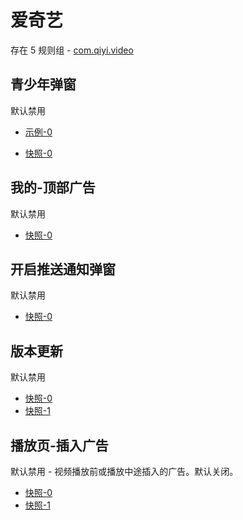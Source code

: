 # 爱奇艺

存在 5 规则组 - [com.qiyi.video](/src/apps/com.qiyi.video.ts)

## 青少年弹窗

默认禁用

- [示例-0](https://m.gkd.li/6328439/d69e92f8-8304-4296-909a-11730e408a16)

- [快照-0](https://i.gkd.li/import/13546555)

## 我的-顶部广告

默认禁用

- [快照-0](https://i.gkd.li/import/12495050)

## 开启推送通知弹窗

默认禁用

- [快照-0](https://i.gkd.li/import/12838152)

## 版本更新

默认禁用

- [快照-0](https://i.gkd.li/import/12838158)
- [快照-1](https://i.gkd.li/import/13684912)

## 播放页-插入广告

默认禁用 - 视频播放前或播放中途插入的广告。默认关闭。

- [快照-0](https://i.gkd.li/import/13536669)
- [快照-1](https://i.gkd.li/import/13536703)

